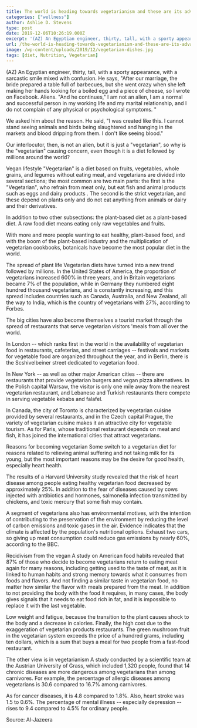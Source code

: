 ```yaml
---
title: The world is heading towards vegetarianism and these are its advantages and dangers
categories: ["wellness"]
author: Ashlie D. Stevens
type: post
date: 2019-12-06T10:26:19.000Z
excerpt: '(AZ) An Egyptian engineer, thirty, tall, with a sporty appearance, with a sarcastic smile mixed with confusion. He says, "After our marriage, the bride prepared a table full of barbecues, but she went crazy when she left making her hands looking for a boiled egg and a piece of cheese'
url: /the-world-is-heading-towards-vegetarianism-and-these-are-its-advantages-and-dangers/
image: /wp-content/uploads/2019/12/vegetarian-dishes.jpg
tags: [diet, Nutrition, Vegetarian]
---
```


(AZ) An Egyptian engineer, thirty, tall, with a sporty appearance, with a sarcastic smile mixed with confusion. He says, "After our marriage, the bride prepared a table full of barbecues, but she went crazy when she left making her hands looking for a boiled egg and a piece of cheese, so I wrote on Facebook. Aliens. "And he continues," I am not an alien, I am a normal and successful person in my working life and my marital relationship, and I do not complain of any physical or psychological symptoms. "

We asked him about the reason. He said, "I was created like this. I cannot stand seeing animals and birds being slaughtered and hanging in the markets and blood dripping from them. I don't like seeing blood."

Our interlocutor, then, is not an alien, but it is just a "vegetarian", so why is the "vegetarian" causing concern, even though it is a diet followed by millions around the world?

Vegan lifestyle
"Vegetarian" is a diet based on fruits, vegetables, whole grains, and legumes without eating meat, and vegetarians are divided into several sections; the most common are two main parts: the first is the "Vegetarian", who refrain from meat only, but eat fish and animal products such as eggs and dairy products . The second is the strict vegetarian, and these depend on plants only and do not eat anything from animals or dairy and their derivatives.

In addition to two other subsections: the plant-based diet as a plant-based diet. A raw food diet means eating only raw vegetables and fruits.

With more and more people wanting to eat healthy, plant-based food, and with the boom of the plant-based industry and the multiplication of vegetarian cookbooks, botanicals have become the most popular diet in the world.

The spread of plant life
Vegetarian diets have turned into a new trend followed by millions. In the United States of America, the proportion of vegetarians increased 600% in three years, and in Britain vegetarians became 7% of the population, while in Germany they numbered eight hundred thousand vegetarians, and is constantly increasing, and this spread includes countries such as Canada, Australia, and New Zealand, all the way to India, which is the country of vegetarians with 27%, according to Forbes.

The big cities have also become themselves a tourist market through the spread of restaurants that serve vegetarian visitors 'meals from all over the world.

In London -- which ranks first in the world in the availability of vegetarian food in restaurants, cafeterias, and street carriages -- festivals and markets for vegetable food are organized throughout the year, and in Berlin, there is the Scshivelbeiner street dedicated to vegetarian food.

In New York -- as well as other major American cities -- there are restaurants that provide vegetarian burgers and vegan pizza alternatives. In the Polish capital Warsaw, the visitor is only one mile away from the nearest vegetarian restaurant, and Lebanese and Turkish restaurants there compete in serving vegetable kebabs and falafel.

In Canada, the city of Toronto is characterized by vegetarian cuisine provided by several restaurants, and in the Czech capital Prague, the variety of vegetarian cuisine makes it an attractive city for vegetable tourism. As for Paris, whose traditional restaurant depends on meat and fish, it has joined the international cities that attract vegetarians.

Reasons for becoming vegetarian
Some switch to a vegetarian diet for reasons related to relieving animal suffering and not taking milk for its young, but the most important reasons may be the desire for good health, especially heart health.

The results of a Harvard University study revealed that the risk of heart disease among people eating healthy vegetarian food decreased by approximately 25%. In addition to the fear of diseases caused by cows injected with antibiotics and hormones, salmonella infection transmitted by chickens, and toxic mercury that some fish may contain.

A segment of vegetarians also has environmental motives, with the intention of contributing to the preservation of the environment by reducing the level of carbon emissions and toxic gases in the air. Evidence indicates that the climate is affected by the population's nutritional options. Exhaust two cars, so giving up meat consumption could reduce gas emissions by nearly 60%, according to the BBC.

Recidivism from the vegan
A study on American food habits revealed that 87% of those who decide to become vegetarians return to eating meat again for many reasons, including getting used to the taste of meat, as it is linked to human habits and strong memory towards what it consumes from foods and flavors. And not finding a similar taste in vegetarian food, no matter how similar the flavor with meals prepared from the meat. In addition to not providing the body with the food it requires, in many cases, the body gives signals that it needs to eat food rich in fat, and it is impossible to replace it with the last vegetable.

Low weight and fatigue, because the transition to the plant causes shock to the body and a decrease in calories. Finally, the high cost due to the exaggeration of vegetarian products restaurants. The green mushroom fruit in the vegetarian system exceeds the price of a hundred grams, including ten dollars, which is a sum that buys a meal for two people from a fast-food restaurant.

The other view is in vegetarianism
A study conducted by a scientific team at the Austrian University of Grass, which included 1,320 people, found that 14 chronic diseases are more dangerous among vegetarians than among carnivores. For example, the percentage of allergic diseases among vegetarians is 30.6 compared to 16.7% among carnivores.

As for cancer diseases, it is 4.8 compared to 1.8%. Also, heart stroke was 1.5 to 0.6%. The percentage of mental illness -- especially depression -- rises to 9.4 compared to 4.5% for ordinary people.

Source: Al-Jazeera
